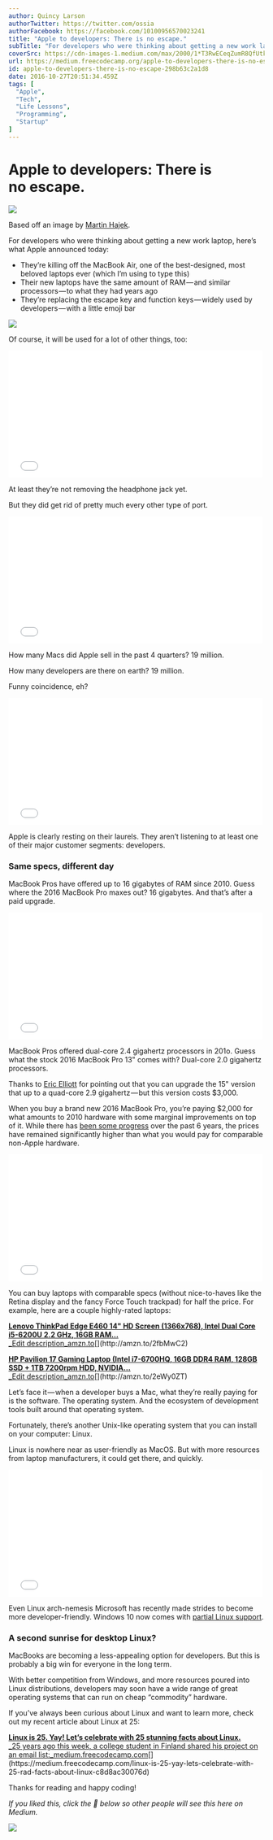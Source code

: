 ```yaml
---
author: Quincy Larson
authorTwitter: https://twitter.com/ossia
authorFacebook: https://facebook.com/10100956570023241
title: "Apple to developers: There is no escape."
subTitle: "For developers who were thinking about getting a new work laptop, here’s what Apple announced today:..."
coverSrc: https://cdn-images-1.medium.com/max/2000/1*T3RwECeqZumR8QfUtkrBWA.png
url: https://medium.freecodecamp.org/apple-to-developers-there-is-no-escape-298b63c2a1d8
id: apple-to-developers-there-is-no-escape-298b63c2a1d8
date: 2016-10-27T20:51:34.459Z
tags: [
  "Apple",
  "Tech",
  "Life Lessons",
  "Programming",
  "Startup"
]
---
```

# Apple to developers: There is no escape.







![](https://cdn-images-1.medium.com/max/2000/1*T3RwECeqZumR8QfUtkrBWA.png)

Based off an image by [Martin Hajek](http://martinhajek.com).







For developers who were thinking about getting a new work laptop, here’s what Apple announced today:

*   They’re killing off the MacBook Air, one of the best-designed, most beloved laptops ever (which I’m using to type this)
*   Their new laptops have the same amount of RAM — and similar processors — to what they had years ago
*   They’re replacing the escape key and function keys — widely used by developers — with a little emoji bar







![](https://cdn-images-1.medium.com/max/2000/1*hf_vMW3bnPguOyaFTiFskg.jpeg)







Of course, it will be used for a lot of other things, too:





<iframe width="500" height="250" src="/media/6ccc957caa21ca206920834d6a9fa6ea?postId=298b63c2a1d8" data-media-id="6ccc957caa21ca206920834d6a9fa6ea" data-thumbnail="https://i.embed.ly/1/image?url=https%3A%2F%2Fpbs.twimg.com%2Fmedia%2FCvyzK4gUsAACJWa.jpg%3Athumb&amp;key=4fce0568f2ce49e8b54624ef71a8a5bd" allowfullscreen="" frameborder="0"></iframe>





At least they’re not removing the headphone jack yet.

But they did get rid of pretty much every other type of port.





<iframe width="500" height="250" src="/media/d734b70ab3cbdb4f6656f382c367ecd6?postId=298b63c2a1d8" data-media-id="d734b70ab3cbdb4f6656f382c367ecd6" data-thumbnail="https://i.embed.ly/1/image?url=https%3A%2F%2Fpbs.twimg.com%2Fmedia%2FB_wHRhgWcAEy3O_.jpg%3Athumb&amp;key=4fce0568f2ce49e8b54624ef71a8a5bd" allowfullscreen="" frameborder="0"></iframe>





How many Macs did Apple sell in the past 4 quarters? 19 million.

How many developers are there on earth? 19 million.

Funny coincidence, eh?





<iframe width="500" height="250" src="/media/515defdf06e27c33dc48663959212a68?postId=298b63c2a1d8" data-media-id="515defdf06e27c33dc48663959212a68" data-thumbnail="https://i.embed.ly/1/image?url=https%3A%2F%2Fpbs.twimg.com%2Fprofile_images%2F459455847165218816%2FI_sH-zvU_bigger.jpeg&amp;key=4fce0568f2ce49e8b54624ef71a8a5bd" allowfullscreen="" frameborder="0"></iframe>





Apple is clearly resting on their laurels. They aren’t listening to at least one of their major customer segments: developers.

### Same specs, different day

MacBook Pros have offered up to 16 gigabytes of RAM since 2010\. Guess where the 2016 MacBook Pro maxes out? 16 gigabytes. And that’s after a paid upgrade.





<iframe width="500" height="250" src="/media/83a7faea7c5946cfc89640f771a44ee7?postId=298b63c2a1d8" data-media-id="83a7faea7c5946cfc89640f771a44ee7" data-thumbnail="https://i.embed.ly/1/image?url=https%3A%2F%2Fpbs.twimg.com%2Fprofile_images%2F757910701805625344%2FE0uV5Ndl_bigger.jpg&amp;key=4fce0568f2ce49e8b54624ef71a8a5bd" allowfullscreen="" frameborder="0"></iframe>





MacBook Pros offered dual-core 2.4 gigahertz processors in 201o. Guess what the stock 2016 MacBook Pro 13" comes with? Dual-core 2.0 gigahertz processors.

Thanks to [Eric Elliott](https://medium.com/@_ericelliott) for pointing out that you can upgrade the 15" version that up to a quad-core 2.9 gigahertz — but this version costs $3,000.

When you buy a brand new 2016 MacBook Pro, you’re paying $2,000 for what amounts to 2010 hardware with some marginal improvements on top of it. While there has [been some progress](https://browser.primatelabs.com/mac-benchmarks) over the past 6 years, the prices have remained significantly higher than what you would pay for comparable non-Apple hardware.





<iframe width="500" height="250" src="/media/25c7e4604519d6319a62f46f9ba1fddf?postId=298b63c2a1d8" data-media-id="25c7e4604519d6319a62f46f9ba1fddf" data-thumbnail="https://i.embed.ly/1/image?url=https%3A%2F%2Fpbs.twimg.com%2Fprofile_images%2F747869815457579008%2FdJ7gSwDt_bigger.jpg&amp;key=4fce0568f2ce49e8b54624ef71a8a5bd" allowfullscreen="" frameborder="0"></iframe>





You can buy laptops with comparable specs (without nice-to-haves like the Retina display and the fancy Force Touch trackpad) for half the price. For example, here are a couple highly-rated laptops:

[**Lenovo ThinkPad Edge E460 14" HD Screen (1366x768), Intel Dual Core i5-6200U 2.2 GHz, 16GB RAM…**  
_Edit description_amzn.to](http://amzn.to/2fbMwC2 "http://amzn.to/2fbMwC2")[](http://amzn.to/2fbMwC2)

[**HP Pavilion 17 Gaming Laptop (Intel i7-6700HQ, 16GB DDR4 RAM, 128GB SSD + 1TB 7200rpm HDD, NVIDIA…**  
_Edit description_amzn.to](http://amzn.to/2eWy0ZT "http://amzn.to/2eWy0ZT")[](http://amzn.to/2eWy0ZT)

Let’s face it — when a developer buys a Mac, what they’re really paying for is the software. The operating system. And the ecosystem of development tools built around that operating system.

Fortunately, there’s another Unix-like operating system that you can install on your computer: Linux.

Linux is nowhere near as user-friendly as MacOS. But with more resources from laptop manufacturers, it could get there, and quickly.





<iframe width="500" height="250" src="/media/0a123f545b8022987168d406d9ac19bf?postId=298b63c2a1d8" data-media-id="0a123f545b8022987168d406d9ac19bf" data-thumbnail="https://i.embed.ly/1/image?url=https%3A%2F%2Fpbs.twimg.com%2Fmedia%2FCvy8UaSWAAE4jLi.jpg%3Athumb&amp;key=4fce0568f2ce49e8b54624ef71a8a5bd" allowfullscreen="" frameborder="0"></iframe>





Even Linux arch-nemesis Microsoft has recently made strides to become more developer-friendly. Windows 10 now comes with [partial Linux support](http://www.howtogeek.com/265900/everything-you-can-do-with-windows-10s-new-bash-shell/).

### A second sunrise for desktop Linux?

MacBooks are becoming a less-appealing option for developers. But this is probably a big win for everyone in the long term.

With better competition from Windows, and more resources poured into Linux distributions, developers may soon have a wide range of great operating systems that can run on cheap “commodity” hardware.

If you’ve always been curious about Linux and want to learn more, check out my recent article about Linux at 25:

[**Linux is 25\. Yay! Let’s celebrate with 25 stunning facts about Linux.**  
_25 years ago this week, a college student in Finland shared his project on an email list:_medium.freecodecamp.com](https://medium.freecodecamp.com/linux-is-25-yay-lets-celebrate-with-25-rad-facts-about-linux-c8d8ac30076d "https://medium.freecodecamp.com/linux-is-25-yay-lets-celebrate-with-25-rad-facts-about-linux-c8d8ac30076d")[](https://medium.freecodecamp.com/linux-is-25-yay-lets-celebrate-with-25-rad-facts-about-linux-c8d8ac30076d)

Thanks for reading and happy coding!

_If you liked this, click the 💚 below so other people will see this here on Medium._



![](https://cdn-images-1.medium.com/max/1600/1*31StU5CNIHk8VDkSHWO6nA.gif)










